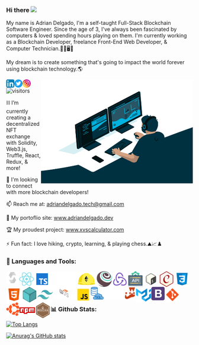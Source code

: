 ### Hi there <img src="https://media.giphy.com/media/hvRJCLFzcasrR4ia7z/giphy.gif" width="20px">

My name is Adrian Delgado, I'm a self-taught Full-Stack Blockchain Software Engineer. Since the age of 3, I've always been fascinated by computers & loved spending hours playing on them. I'm currently working as a Blockchain Developer, freelance Front-End Web Developer, & Computer Technician.👨‍💻🖥️🔧 

My dream is to create something that's going to impact the world forever using blockchain technology.🌎

<img align="right" alt="GIF" src="./code.gif" width="410" height="280" />

<a href="https://www.linkedin.com/in/adriandelgado1/" target="_blank">
  <img src="./LinkedIn.png" align="left" alt="Adrian's LinkedIn" width="22px">
</a>
<a href="https://www.twitter.com/cloudcoding_" target="_blank">
  <img src="./Twitter.png" align="left" alt="Adrian's Twitter" width="22px">
</a>
<a href="https://www.instagram.com/cloudcoding" target="_blank"> 
  <img src="./Instagram.png" align="left" alt="Adrian's Instagram" width="22px">
</a>


![visitors](https://page-views.glitch.me/badge?page_id=adriandelgg.visitor-badge)


⛓ I’m currently creating a decentralized NFT exchange with Solidity, Web3.js, Truffle, React, Redux, & more!

🤝 I'm looking to connect with more blockchain developers!

📫 Reach me at: adriandelgado.tech@gmail.com

🎨 My portoflio site: www.adriandelgado.dev

🏆 My proudest project: www.xvscalculator.com

⚡ Fun fact: I love hiking, crypto, learning, & playing chess.⛰📈♟️
 
 
### 🔨 Languages and Tools:   

<a href="https://docs.soliditylang.org/en/v0.8.4/#" target="_blank"> <img src="./solidity.svg" alt="Solidity" align="left" height='34px'/></a>
<a href="https://reactjs.org/" target="_blank"><img align="left" alt="React" height ="42px" src="./react.svg"></a>
<a href="https://www.typescriptlang.org/" target="_blank"><img align="left" alt="Typescirpt" height ="42px" src="./typescript.svg"></a>
<img align="left" alt="Ethers.js" height ="42px" src="./ethers.svg">
<img align="left" alt="Hardhat" height ="42px" src="./hardhat.svg">
<img align="left" alt="Truffle" height ="42px" src="./truffle.svg">
<a href="https://redux.js.org/" target="_blank"><img align="left" alt="Redux" height ="42px" src="./redux.svg"></a>
<img align="left" alt="REST APIs" height ="42px" src="./api.svg">
<img align="left" alt="Bash" height ="42px" src="./bash.svg">
<img align="left" alt="Chai" height ="42px" src="./chai.svg">
<img align="left" alt="CSS3" height ="42px" src="./css.svg">
<img align="left" alt="HTML5" height ="42px" src="./html.svg">
<img align="left" alt="IPFS" height ="42px" src="./ipfs.svg">
<img align="left" alt="Tailwind CSS" height ="42px" src="./tailwindcss.svg">
<a href="https://web3js.readthedocs.io/en/v1.3.4/" target="_blank"> <img src="./web3js.svg" alt="Web3.js" align="left" height='34px'/></a>
<a href="https://developer.mozilla.org/en-US/docs/Web/JavaScript" target="_blank"><img align="left" alt="JavaScript" height ="42px"  src="./javascript.svg"></a>
<a href="https://www.mysql.com/" target="_blank"> <img src="./sql.svg" alt="SQL" align="left" height='34px'/></a>
<a href="https://nextjs.org/" target="_blank"> <img src="./nextjs.png" alt="Next.js" align="left" height='34px'/></a>
<a href="https://jestjs.io" target="_blank"> <img src="./jest.svg" alt="Jest" align="left" height='34px'/></a>
<a href="https://material-ui.com/" target="_blank"><img align="left" alt="Material UI" height ="42px" src="./materialui.svg"></a>
<a href="https://getbootstrap.com/" target="_blank"><img src="./bootstrap.png" alt="BootStrap" align="left" height='36px'/></a>
<a href="https://git-scm.com/" target="_blank"><img src="./git.svg" align="left" alt="git" height='42px'/></a>
<a href="https://ubuntu.com/" target="_blank"><img src="./ubuntu.svg" alt="Ubuntu" align="left" height='36px'/></a>
<a href="https://www.npmjs.com/" target="_blank"><img src="./npm.svg" alt="npm" align="left" height='42px'/></a>
<a href="https://mochajs.org/" target="_blank"><img src="./mochajs.svg" alt="Mocha" align="left" height='42px'/></a>



<br>
<br>
<br>
<br>


### 📊 Github Stats:
[![Top Langs](https://github-readme-stats.vercel.app/api/top-langs/?username=adriandelgg&theme=tokyonight&layout=compact)](https://github.com/anuraghazra/github-readme-stats)

[![Anurag's GitHub stats](https://github-readme-stats.vercel.app/api?username=adriandelgg&count_private=true&show_icons=true&theme=tokyonight&include_all_commits=true&hide=prs,issues)](https://github.com/anuraghazra/github-readme-stats)

<!--[![Readme Card](https://github-readme-stats.vercel.app/api/pin/?username=adriandelgg&theme=tokyonight&repo=THEREPOYOUWANT)](https://github.com/anuraghazra/github-readme-stats)-->
<!--💬 Ask me about ...
⚡ Fun fact: ... -->

<!--<a href="https://nodejs.org" target="_blank"><img align="left" alt="Node.js" height ="42px" src="https://raw.githubusercontent.com/rahul-jha98/github_readme_icons/main/language_and_tools/square/node/node.svg"></a> 
<a href="https://www.figma.com/" target="_blank"><img src="https://raw.githubusercontent.com/rahul-jha98/github_readme_icons/main/language_and_tools/square/figma/figma.svg" alt="figma" height='42px'/></a> 
<a href="https://www.youtube.com/channel/UCci3UPQ2p4hyERNhXqAPCBw" target="_blank">
  <img src="./youtube.svg" align="left" alt="Adrian's YouTube" width="22px">
</a>-->
